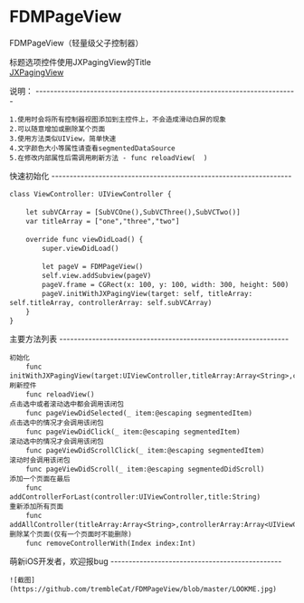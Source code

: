 # FDMPageView  
    
FDMPageView（轻量级父子控制器）
    
标题选项控件使用JXPagingView的Title    
[JXPagingView](https://github.com/pujiaxin33/JXPagingView)   
   
说明：  ------------------------------------------------------------------------
    
    1.使用时会将所有控制器视图添加到主控件上，不会造成滑动白屏的现象    
    2.可以随意增加或删除某个页面    
    3.使用方法类似UIView，简单快速   
    4.文字颜色大小等属性请查看segmentedDataSource   
    5.在修改内部属性后需调用刷新方法 - func reloadView(  )  
     
快速初始化   ------------------------------------------------------------------
  
    class ViewController: UIViewController {  
  
        let subVCArray = [SubVCOne(),SubVCThree(),SubVCTwo()]  
        var titleArray = ["one","three","two"]  
  
        override func viewDidLoad() {  
            super.viewDidLoad()    
  
            let pageV = FDMPageView()  
            self.view.addSubview(pageV)    
            pageV.frame = CGRect(x: 100, y: 100, width: 300, height: 500)  
            pageV.initWithJXPagingView(target: self, titleArray: self.titleArray, controllerArray: self.subVCArray)  
        }  
    }  
      
主要方法列表   ---------------------------------------------------------------
    
    初始化  
        func initWithJXPagingView(target:UIViewController,titleArray:Array<String>,controllerArray:Array<UIViewController>)  
    刷新控件  
        func reloadView()  
    点击选中或者滚动选中都会调用该闭包  
        func pageViewDidSelected(_ item:@escaping segmentedItem)  
    点击选中的情况才会调用该闭包  
        func pageViewDidClick(_ item:@escaping segmentedItem)  
    滚动选中的情况才会调用该闭包  
        func pageViewDidScrollClick(_ item:@escaping segmentedItem)  
    滚动时会调用该闭包  
        func pageViewDidScroll(_ item:@escaping segmentedDidScroll)  
    添加一个页面在最后  
        func addControllerForLast(controller:UIViewController,title:String)  
    重新添加所有页面  
        func addAllController(titleArray:Array<String>,controllerArray:Array<UIViewController>)  
    删除某个页面(仅有一个页面时不能删除)  
        func removeControllerWith(Index index:Int)  
   
   
萌新iOS开发者，欢迎报bug  -----------------------------------------------  
  
    ![截图](https://github.com/trembleCat/FDMPageView/blob/master/LOOKME.jpg)  

